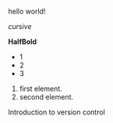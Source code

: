 hello world!

*cursive*

**HalfBold**

* 1
* 2
* 3

1. first element.
2. second element.

Introduction to version control